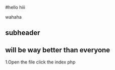 #hello
hiii

wahaha
## subheader

## will be way better than everyone

 1.Open the file click the index php


